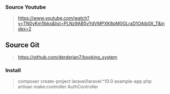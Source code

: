 ### Source Youtube

> https://www.youtube.com/watch?v=TN0yKm1lbks&list=PLNz9AB5vYdVMPXK8pM0GLraD1OAib0X_T&index=2

## Source Git

> https://github.com/derderian7/booking_system

### Install

> composer create-project laravel/laravel:^10.0 example-app
> php artisan make:controller AuthController
